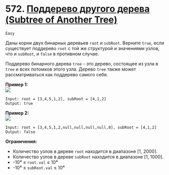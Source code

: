 # 572. [Поддерево другого дерева (Subtree of Another Tree)](https://leetcode.com/problems/subtree-of-another-tree/description/)

`Easy`

Даны корни двух бинарных деревьев `root` и `subRoot`. Верните `true`, если существует поддерево `root` с той же структурой и значениями узлов, что и `subRoot`, и `false` в противном случае.

Поддерево бинарного дерева `tree` - это дерево, состоящее из узла в `tree` и всех потомков этого узла. Дерево `tree` также может рассматриваться как поддерево самого себя.

**Пример 1:**\
![](https://assets.leetcode.com/uploads/2021/04/28/subtree1-tree.jpg)
```
Input: root = [3,4,5,1,2], subRoot = [4,1,2]
Output: true
```

**Пример 2:**\
![](https://assets.leetcode.com/uploads/2021/04/28/subtree2-tree.jpg)
```
Input: root = [3,4,5,1,2,null,null,null,null,0], subRoot = [4,1,2]
Output: false
```

**Ограничения:**

*   Количество узлов в дереве `root` находится в диапазоне [1, 2000].
*   Количество узлов в дереве `subRoot` находится в диапазоне [1, 1000].
*   -10⁴ ≤ `root.val` ≤ 10⁴
*   -10⁴ ≤ `subRoot.val` ≤ 10⁴